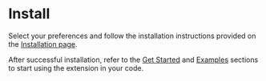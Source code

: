 Install
=======

Select your preferences and follow the installation instructions provided on the [Installation page](../../../index.html#installation?platform=cpu&version=v2.1.0%2Bcpu).

After successful installation, refer to the [Get Started](getting_started.md) and [Examples](examples.md)  sections to start using the extension in your code.

